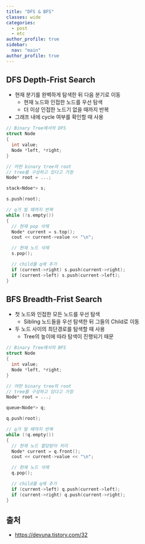 ```yaml
---
title: "DFS & BFS"
classes: wide
categories: 
  - post
  - etc
author_profile: true
sidebar:
  nav: "main"
author_profile: true
---
```


## DFS Depth-Frist Search
* 현재 분기를 완벽하게 탐색한 뒤 다음 분기로 이동
  * 현재 노드와 인접한 노드를 우선 탐색
  * 더 이상 인접한 노드기 없을 때까지 반복
* 그래프 내에 cycle 여부를 확인할 때 사용

```c++
// Binary Tree에서의 DFS
struct Node
{
  int value;
  Node *left, *right; 
}

// 어떤 binary tree의 root
// tree를 구성하고 있다고 가정
Node* root = ...;

stack<Ndoe*> s;

s.push(root);

// q가 빌 때까지 반복
while (!s.empty())
{
  // 현재 pop 삭제
  Node* current = s.top();
  cout << current->value << "\n";

  // 현재 노드 삭제
  s.pop();

  // child를 q에 추가
  if (current->right) s.push(current->right);
  if (current->left) s.push(current->left);
}
```

## BFS Breadth-Frist Search
* 첫 노드와 인접한 모든 노드를 우선 탐색
  * Sibling 노드들을 우선 탐색한 뒤 그들의 Child로 이동
* 두 노드 사이의 최단경로를 탐색할 때 사용
  * Tree의 높이에 따라 탐색이 진행되기 때문

```c++
// Binary Tree에서의 BFS
struct Node
{
  int value;
  Node *left, *right; 
}

// 어떤 binary tree의 root
// tree를 구성하고 있다고 가정
Node* root = ...;

queue<Node*> q;

q.push(root);

// q가 빌 때까지 반복
while (!q.empty())
{
  // 현재 노드 할당받아 처리
  Node* current = q.front();
  cout << current->value << "\n";

  // 현재 노드 삭제
  q.pop();

  // child를 q에 추가
  if (current->left) q.push(current->left);
  if (current->right) q.push(current->right);
}
```

## 출처
* <https://devuna.tistory.com/32>